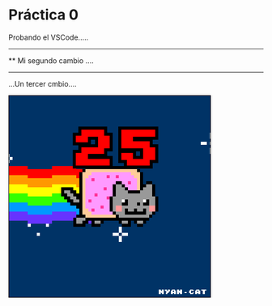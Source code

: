  # Práctica 0

Probando el VSCode.....

***************
** Mi segundo cambio ....
******************

...Un tercer cmbio....

![](Ejercicio2-img1.gif)